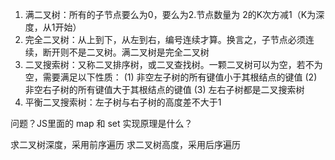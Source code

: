 1. 满二叉树：所有的子节点要么为0，要么为2.节点数量为 2的K次方减1（K为深度，从1开始）
2. 完全二叉树：从上到下，从左到右，编号连续才算。换言之，子节点必须连续，断开则不是二叉树。满二叉树是完全二叉树
3. 二叉搜索树：又称二叉排序树，或二叉查找树。一颗二叉树可以为空，若不为空，需要满足以下性质：
  (1) 非空左子树的所有键值小于其根结点的键值
  (2) 非空右子树的所有键值大于其根结点的键值
  (3) 左右子树都是二叉搜索树
4. 平衡二叉搜索树：左子树与右子树的高度差不大于1

问题？JS里面的 map 和 set 实现原理是什么？

求二叉树深度，采用前序遍历
求二叉树高度，采用后序遍历
